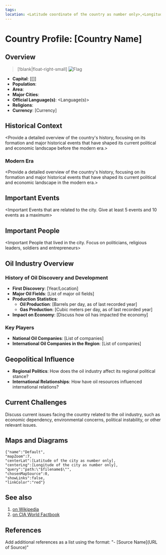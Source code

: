```yaml
---
tags:
location: <Latitude coordinate of the country as number only>,<Longitude coordinate of the country as number only>
---
```


# Country Profile: [Country Name]

<Provide a short overview of the country.>

## Overview

> [!blank|float-right-small]
> ![Flag](<Link to the raw image of the flag of the country on Wikipedia>)

- **Capital**: [[<Capital City>]]
- **Population**: <Population>
- **Area**: <Area in square kilometers>
- **Major Cities**: <List major cities>
- **Official Language(s)**: <Language(s)>
- **Religions**:<List of Religions and percentage of inhabitants adhering to the religion>
- **Currency**: [Currency]


## Historical Context

<Provide a detailed overview of the country's history, focusing on its formation and major historical events that have shaped its current political and economic landscape before the modern era.>

### Modern Era

<Provide a detailed overview of the country's history, focusing on its formation and major historical events that have shaped its current political and economic landscape in the modern era.>

## Important Events
<Important Events that are related to the city. Give at least 5 events and 10 events as a maximum>

## Important People
<Important People that lived in the city. Focus on politicians, religious leaders, soldiers and entrepreneurs>


## Oil Industry Overview

### History of Oil Discovery and Development

- **First Discovery**: [Year/Location]
- **Major Oil Fields**: [List of major oil fields]
- **Production Statistics**:
  - **Oil Production**: [Barrels per day, as of last recorded year]
  - **Gas Production**: [Cubic meters per day, as of last recorded year]
- **Impact on Economy**: [Discuss how oil has impacted the economy]

### Key Players

- **National Oil Companies**: [List of companies]
- **International Oil Companies in the Region**: [List of companies]

## Geopolitical Influence

- **Regional Politics**: How does the oil industry affect its regional political stance?
- **International Relationships**: How have oil resources influenced international relations?

## Current Challenges

Discuss current issues facing the country related to the oil industry, such as economic dependency, environmental concerns, political instability, or other relevant issues.

## Maps and Diagrams

```mapview
{"name":"Default",
"mapZoom":7,
"centerLat":[Latitude of the city as number only],
"centerLng":[Longitude of the city as number only],
"query":"path:\"$filename$\"",
"chosenMapSource":0,
"showLinks":false,
"linkColor":"red"}
```

## See also

1. [<Country Name> on Wikipedia](<Wikipedia link of the country>)
2. [<Country Name> on CIA World Factbook](<CIA World Factbook link of the country>)

## References
Add additional references as a list using the format:
"- [Source Name](URL of Source)"

